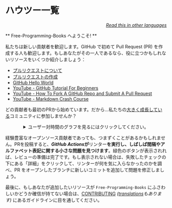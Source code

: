 # ハウツー一覧

<div align="right" markdown="1">

*[Read this in other languages](README.md#translations)*

</div>

** Free-Programming-Books へようこそ! **

私たちは新しい貢献者を歓迎します。GitHub で初めて Pull Request (PR) を作成する人も歓迎します。もしあなたがその一人であるなら、役に立つかもしれないリソースをいくつか紹介しましょう：

* [プルリクエストについて](https://docs.github.com/en/pull-requests/collaborating-with-pull-requests/proposing-changes-to-your-work-with-pull-requests/about-pull-requests)
* [プルリクエストの作成](https://docs.github.com/en/pull-requests/collaborating-with-pull-requests/proposing-changes-to-your-work-with-pull-requests/creating-a-pull-request)
* [GitHub Hello World](https://docs.github.com/en/get-started/quickstart/hello-world)
* [YouTube - GitHub Tutorial For Beginners](https://www.youtube.com/watch?v=0fKg7e37bQE)
* [YouTube - How To Fork A GitHub Repo and Submit A Pull Request](https://www.youtube.com/watch?v=G1I3HF4YWEw)
* [YouTube - Markdown Crash Course](https://www.youtube.com/watch?v=HUBNt18RFbo)


どの貢献者も最初のPRから始めています。だから...私たちの[大きく成長している](https://www.apiseven.com/en/contributor-graph?chart=contributorOverTime&repo=ebookfoundation/free-programming-books)コミュニティに参加しませんか？

<details align="center" markdown="1">
<summary>ユーザー対時間のグラフを見るにはクリックしてください。</summary>

[![EbookFoundation/free-programming-books's Contributor over time Graph](https://contributor-overtime-api.apiseven.com/contributors-svg?chart=contributorOverTime&repo=ebookfoundation/free-programming-books)](https://www.apiseven.com/en/contributor-graph?chart=contributorOverTime&repo=ebookfoundation/free-programming-books)

[![EbookFoundation/free-programming-books's Monthly Active Contributors graph](https://contributor-overtime-api.apiseven.com/contributors-svg?chart=contributorMonthlyActivity&repo=ebookfoundation/free-programming-books)](https://www.apiseven.com/en/contributor-graph?chart=contributorMonthlyActivity&repo=ebookfoundation/free-programming-books)

</details>

経験豊富なオープンソース貢献者であっても、つまずくことがあるかもしれません。PRを投稿すると、***GitHub Actions*が**リンター**を実行し、しばしば間隔やアルファベット表記に関する小さな問題を見つけます**。緑色のボタンが表示されれば、レビューの準備は完了です。もし表示されない場合は、失敗したチェックの下にある「詳細」をクリックして、リンターが何を気に入らなかったのかを調べ、PR をオープンしたブランチに新しいコミットを追加して問題を修正しましょう。

最後に、もしあなたが追加したいリソースが `Free-Programming-Books` にふさわしいかどうか確信が持てない場合は、[CONTRIBUTING](CONTRIBUTING-ja.md) *([translations](README.md#translations)もあります)* にあるガイドラインに目を通してください。
